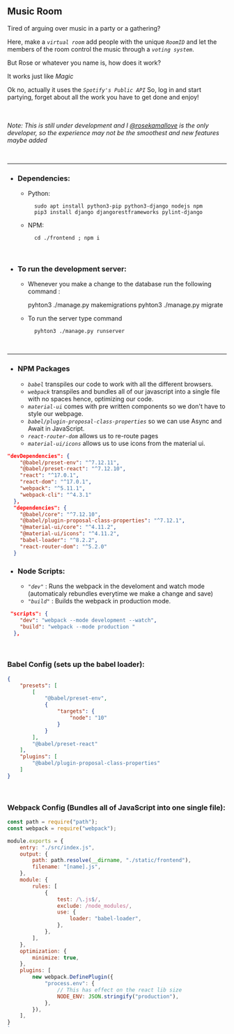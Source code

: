 
## Music Room
Tired of arguing over music in a party or a gathering? 

Here, make a _```virtual room```_ add people with the unique _```RoomID```_ and let the members of the room control the music through a _```voting system```_.

But Rose or whatever you name is, how does it work?

It works just like _Magic_

Ok no, actually it uses the _```Spotify's Public API```_  So, log in and start partying, forget about all the work you have to get done and enjoy!
</br></br></br>

_Note: This is still under development and I [@rosekamallove](https://github.com/rosekamallove/) is the only developer, so the experience may not be the smoothest and new features maybe added_

</br>

<hr>

- ### Dependencies:
    - Python:

            sudo apt install python3-pip python3-django nodejs npm
            pip3 install django djangorestframeworks pylint-django

    - NPM:

            cd ./frontend ; npm i



</br>

- ### To run the development server: 

    - Whenever you make a change to the database run the following command :

        pyhton3 ./manage.py makemigrations
        pyhton3 ./manage.py migrate

    - To run the server type command
    
            pyhton3 ./manage.py runserver

</br>
<hr>

- ### NPM Packages

    - _```babel```_ transpiles our code to work with all the different browsers.
    - _```webpack```_ transpiles and bundles all of our javascript into a single file with no spaces hence, optimizing our code.
    - _```material-ui```_ comes with pre written components so we don't have to style our webpage.
    - _```babel/plugin-proposal-class-properties```_ so we can use Async and Await in JavaScript.
    - _```react-router-dom```_ allows us to re-route pages
    - _```material-ui/icons```_ allows us to use icons from the material ui.

```json
"devDependencies": {
    "@babel/preset-env": "^7.12.11",
    "@babel/preset-react": "^7.12.10",
    "react": "^17.0.1",
    "react-dom": "^17.0.1",
    "webpack": "^5.11.1",
    "webpack-cli": "^4.3.1"
  },
  "dependencies": {
    "@babel/core": "^7.12.10",
    "@babel/plugin-proposal-class-properties": "^7.12.1",
    "@material-ui/core": "^4.11.2",
    "@material-ui/icons": "^4.11.2",
    "babel-loader": "^8.2.2",
    "react-router-dom": "^5.2.0"
  }
```
- ### Node Scripts:

    - _```"dev"```_ : Runs the webpack in the develoment and watch mode (automaticaly rebundles everytime we make a change and save)
    - _```"build"```_ : Builds the webpack in production mode.
```json
 "scripts": {
    "dev": "webpack --mode development --watch",
    "build": "webpack --mode production "
  },
```

</br>

### Babel Config (sets up the babel loader):

```json
{
    "presets": [
        [
            "@babel/preset-env",
            {
                "targets": {
                    "node": "10"
                }
            }
        ],
        "@babel/preset-react"
    ],
    "plugins": [
        "@babel/plugin-proposal-class-properties"
    ]
}
```

</br>

### Webpack Config (Bundles all of JavaScript into one single file):

```javascript
const path = require("path");
const webpack = require("webpack");

module.exports = {
    entry: "./src/index.js",
    output: {
        path: path.resolve(__dirname, "./static/frontend"),
        filename: "[name].js",
    },
    module: {
        rules: [
            {
                test: /\.js$/,
                exclude: /node_modules/,
                use: {
                    loader: "babel-loader",
                },
            },
        ],
    },
    optimization: {
        minimize: true,
    },
    plugins: [
        new webpack.DefinePlugin({
            "process.env": {
                // This has effect on the react lib size
                NODE_ENV: JSON.stringify("production"),
            },
        }),
    ],
}
`
